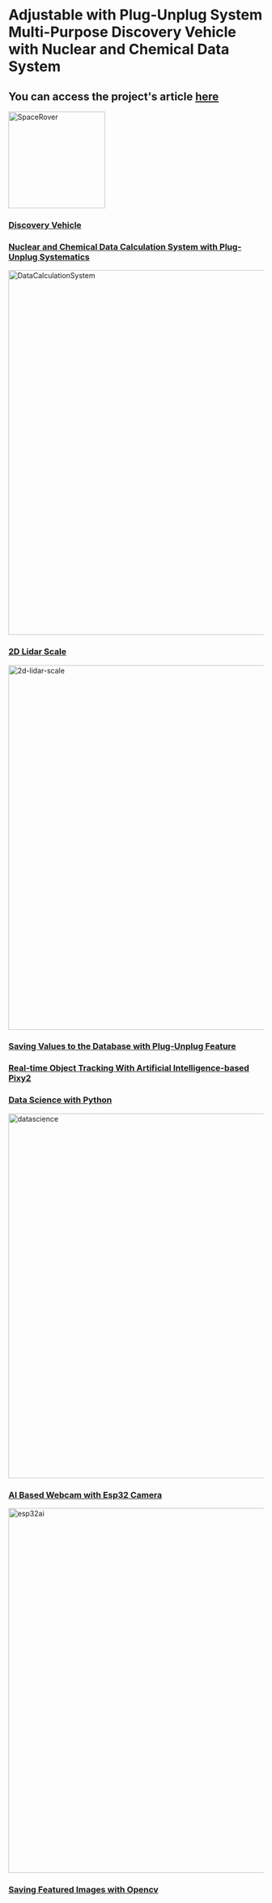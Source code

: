 # Adjustable with Plug-Unplug System Multi-Purpose Discovery Vehicle with Nuclear and Chemical Data System
## You can access the project's article <a href="https://github.com/abcdaaaaaaaaa/Chernobyl/wiki">here
<img width="191" alt="SpaceRover" src="https://github.com/abcdaaaaaaaaa/Chernobyl/assets/108553778/5c79de09-41b3-4e51-b2ba-a0353fad612d"></img>

### Discovery Vehicle

### Nuclear and Chemical Data Calculation System with Plug-Unplug Systematics
<img width="720" alt="DataCalculationSystem" src="https://github.com/abcdaaaaaaaaa/Chernobyl/assets/108553778/f2089218-0115-4b09-9225-12beb93f028e">

### 2D Lidar Scale
<img width="720" alt="2d-lidar-scale" src="https://github.com/abcdaaaaaaaaa/Chernobyl/assets/108553778/05bd9a6a-a161-4b1d-8352-50ed33bea459">

### Saving Values to the Database with Plug-Unplug Feature

### Real-time Object Tracking With Artificial Intelligence-based Pixy2

### Data Science with Python
<img width="720" alt="datascience" src="https://github.com/abcdaaaaaaaaa/Chernobyl/assets/108553778/d6439b73-ee74-4140-9100-aa303dd8b76c">


### AI Based Webcam with Esp32 Camera
<img width="720" alt="esp32ai" src="https://github.com/abcdaaaaaaaaa/Chernobyl/assets/108553778/d1e77b26-ceab-4c27-be33-aa2b8839a22b">

### Saving Featured Images with Opencv



